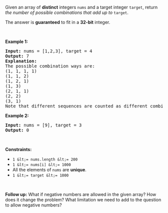 Given an array of __distinct__ integers `` nums `` and a target integer `` target ``, return _the number of possible combinations that add up to_&nbsp;`` target ``.

The answer is __guaranteed__ to fit in a __32-bit__ integer.

&nbsp;

__Example 1:__

<pre>
<strong>Input:</strong> nums = [1,2,3], target = 4
<strong>Output:</strong> 7
<strong>Explanation:</strong>
The possible combination ways are:
(1, 1, 1, 1)
(1, 1, 2)
(1, 2, 1)
(1, 3)
(2, 1, 1)
(2, 2)
(3, 1)
Note that different sequences are counted as different combinations.
</pre>

__Example 2:__

<pre>
<strong>Input:</strong> nums = [9], target = 3
<strong>Output:</strong> 0
</pre>

&nbsp;

__Constraints:__

*   `` 1 &lt;= nums.length &lt;= 200 ``
*   `` 1 &lt;= nums[i] &lt;= 1000 ``
*   All the elements of `` nums `` are __unique__.
*   `` 1 &lt;= target &lt;= 1000 ``

&nbsp;

__Follow up:__ What if negative numbers are allowed in the given array? How does it change the problem? What limitation we need to add to the question to allow negative numbers?